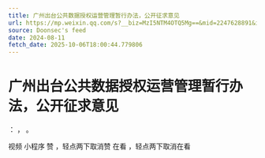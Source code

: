 ```yaml
---
title: 广州出台公共数据授权运营管理暂行办法，公开征求意见
url: https://mp.weixin.qq.com/s?__biz=MzI5NTM4OTQ5Mg==&mid=2247628891&idx=1&sn=84d3562686bdebfe96dc54010d6e5076
source: Doonsec's feed
date: 2024-08-11
fetch_date: 2025-10-06T18:00:44.779806
---
```


# 广州出台公共数据授权运营管理暂行办法，公开征求意见

：
，
。

视频
小程序
赞
，轻点两下取消赞
在看
，轻点两下取消在看